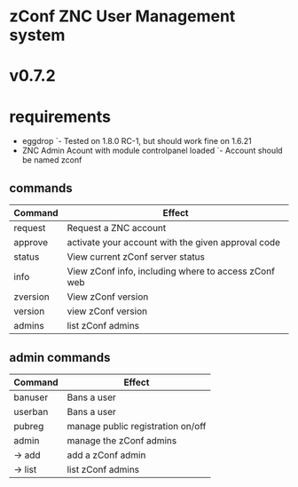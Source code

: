 # zConf ZNC User Management system
# v0.7.2

# requirements
 - eggdrop
 `- Tested on 1.8.0 RC-1, but should work fine on 1.6.21
 - ZNC Admin Acount with module controlpanel loaded
 `- Account should be named zconf

## commands
Command  | Effect
---------|-------
request  | Request a ZNC account
approve  | activate your account with the given approval code
status   | View current zConf server status
info     | View zConf info, including where to access zConf web
zversion | View zConf version
version  | view zConf version
admins   | list zConf admins

## admin commands
Command | Effect
--------|-------
banuser | Bans a user
userban | Bans a user
pubreg  | manage public registration on/off
admin   | manage the zConf admins
-> add  | add a zConf admin
-> list | list zConf admins
